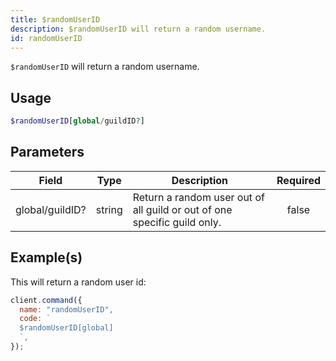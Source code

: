 ```yaml
---
title: $randomUserID
description: $randomUserID will return a random username.
id: randomUserID
---
```


`$randomUserID` will return a random username.

## Usage

```php
$randomUserID[global/guildID?]
```

## Parameters

| Field           | Type   | Description                                                              | Required |
| --------------- | ------ | ------------------------------------------------------------------------ | :------: |
| global/guildID? | string | Return a random user out of all guild or out of one specific guild only. |  false   |

## Example(s)

This will return a random user id:

```javascript
client.command({
  name: "randomUserID",
  code: `
  $randomUserID[global]
  `,
});
```

